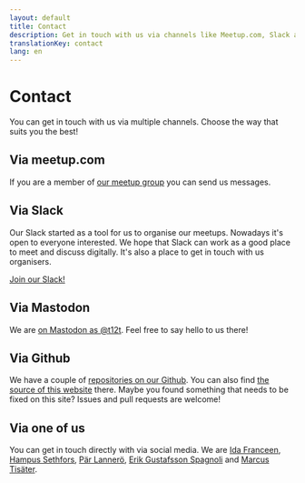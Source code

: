 ```yaml
---
layout: default
title: Contact
description: Get in touch with us via channels like Meetup.com, Slack and more.
translationKey: contact
lang: en
---
```


# Contact

You can get in touch with us via multiple channels. Choose the way that suits you the best!

## Via meetup.com

If you are a member of [our meetup group](https://www.meetup.com/t12t-Stockholm/) you can send us messages.

## Via Slack

Our Slack started as a tool for us to organise our meetups. Nowadays it's open to everyone interested. We hope that Slack can work as a good place to meet and discuss digitally. It's also a place to get in touch with us organisers.

[Join our Slack!](https://join.slack.com/t/t12t/shared_invite/enQtNjA5NDYyOTExNjY4LTFjYmQ3MmI4N2I0YTIyZjgzMmMxMWYxNjNhYTJlNDM3Zjk3NmNhNjA1NTFiZWI5ZmZmYmE4NjRmMDIzNDUwNTE)

## Via Mastodon

We are [on Mastodon as @t12t](https://a11y.social/@t12t). Feel free to say hello to us there!

## Via Github

We have a couple of [repositories on our Github](https://github.com/t12t). You can also find [the source of this website](https://github.com/t12t/t12t.github.io) there. Maybe you found something that needs to be fixed on this site? Issues and pull requests are welcome!

## Via one of us

You can get in touch directly with via social media. We are [Ida Franceen](https://front-end.social/@Kolombiken), [Hampus Sethfors](https://www.linkedin.com/in/sethfors/), [Pär Lannerö](https://www.linkedin.com/in/lannero/), [Erik Gustafsson Spagnoli](https://www.linkedin.com/in/valross/) and [Marcus Tisäter](https://www.linkedin.com/in/marcus-tis%C3%A4ter-7a740480/).
